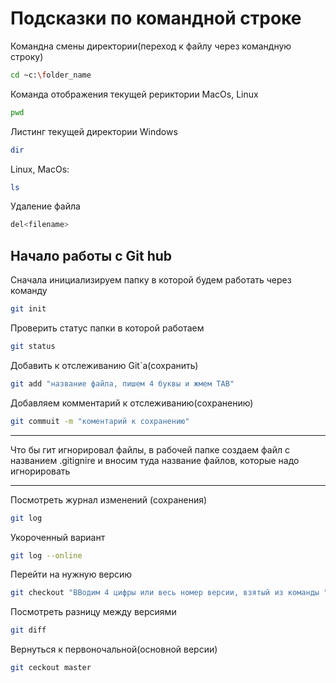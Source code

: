 # Подсказки по командной строке 

Командна смены директории(переход к файлу через командную строку)
```sh
cd ~c:\folder_name
```

Команда отображения текущей рериктории MacOs, Linux
```sh
pwd
```

Листинг текущей директории Windows
```sh
dir
```
Linux, MacOs:        
```sh
ls
```

Удаление файла
```sh
del<filename>
```

## Начало работы с Git hub

Сначала инициализируем папку в которой будем работать через команду 
```sh
git init
```

Проверить статус папки в которой работаем
```sh
git status
```

Добавить к отслеживанию Git`а(сохранить)
```sh
git add "название файла, пишем 4 буквы и жмем TAB"
```

Добавляем комментарий к отслеживанию(сохранению)

```sh
git commuit -m "коментарий к сохранению"
```

___
Что бы гит игнорировал файлы, в рабочей папке создаем файл с названием .gitignire и вносим туда название файлов, которые надо игнорировать
_____
Посмотреть журнал изменений (сохранения)
```sh
git log
```

Укороченный вариант
```sh
git log --online
```

Перейти на нужную версию
```sh
git checkout "ВВодим 4 цифры или весь номер версии, взятый из команды "git log"."
```

Посмотреть разницу между версиями
```sh
git diff
```

Вернуться к первоночальной(основной версии)
```sh
git ceckout master
```
